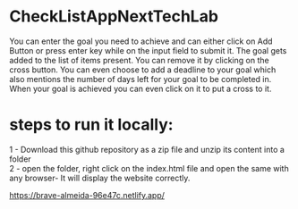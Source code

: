 # CheckListAppNextTechLab

You can enter the goal you need to achieve and can either click on Add Button or press enter key while on the input field to submit it. The goal gets added to the list of items present. You can remove it by clicking on the cross button. You can even choose to add a deadline to your goal which also mentions the number of days left for your goal to be completed in. When your goal is achieved you can even click on it to put a cross to it.

# steps to run it locally:<br/>
1 - Download this github repository as a zip file and unzip its content into a folder <br/>
2 - open the folder, right click on the index.html file and open the same with any browser- It will display the website correctly.

https://brave-almeida-96e47c.netlify.app/

